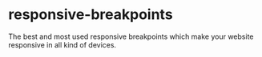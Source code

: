 # responsive-breakpoints
The best and most used responsive breakpoints which make your website responsive in all kind of devices.

